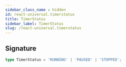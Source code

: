 ```yaml
---
sidebar_class_name : hidden
id: react-universal.timerstatus
title: TimerStatus
sidebar_label: TimerStatus
slug: /react-universal.timerstatus
---
```






## Signature

```typescript
type TimerStatus = 'RUNNING' | 'PAUSED' | 'STOPPED';
```

